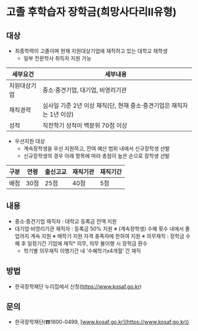 # 고졸 후학습자 장학금(희망사다리Ⅱ유형)

## 대상
- 최종학력이 고졸이며 현재 지원대상기업에 재직하고 있는 대학교 재학생
  * 일부 전문학사 취득자 지원 가능

| 세부요건 | 세부내용 |
|------|----------|
| 지원대상기업 | 중소·중견기업, 대기업, 비영리기관 |
| 재직경력 | 심사일 기준 2년 이상 재직(단, 현재 중소·중견기업은 재직자는 1년 이상) |
| 성적 | 직전학기 성적이 백분위 70점 이상 |

- 우선지원 대상
  - 계속장학생을 우선 지원하고, 잔여 예산 범위 내에서 신규장학생 선발
  - 신규장학생의 경우 아래 항목에 따라 총점이 높은 순으로 장학생 선발

| 구분 | 연령 | 출신고교 | 재직기관 | 재직기간 |
|------|------|---------|---------|---------|
| 배점 | 30점 | 25점    | 40점    | 5점     |

## 내용
- 중소·중견기업 재직자 : 대학교 등록금 전액 지원
- 대기업·비영리기관 재직자 : 등록금 50% 지원
  ※ (계속장학생) 수혜 횟수 내에서 졸업까지 계속 지원
  ※ 매학기 지원 자격 충족자에 한하여 지원
  ※ 의무재직 : 장학금 수혜 후 일정기간 기업에 재직* 의무, 의무 불이행 시 장학금 환수
    * 학기별 의무재직 이행기간 내 ‘수혜학기x4개월’ 간 재직

## 방법
- 한국장학재단 누리집에서 신청(https://www.kosaf.go.kr)

## 문의
- 한국장학재단(☎1800-0499, [www.kosaf.go.kr](https://www.kosaf.go.kr))
